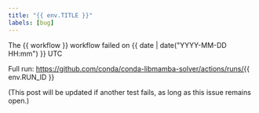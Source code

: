 ```yaml
---
title: "{{ env.TITLE }}"
labels: [bug]
---
```


The {{ workflow }} workflow failed on {{ date | date("YYYY-MM-DD HH:mm") }} UTC

Full run: https://github.com/conda/conda-libmamba-solver/actions/runs/{{ env.RUN_ID }}

(This post will be updated if another test fails, as long as this issue remains open.)
